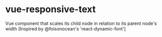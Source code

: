 # vue-responsive-text

Vue component that scales its child node in relation to its parent node's width
[Inspired by @foisonocean's 'react-dynamic-font']
